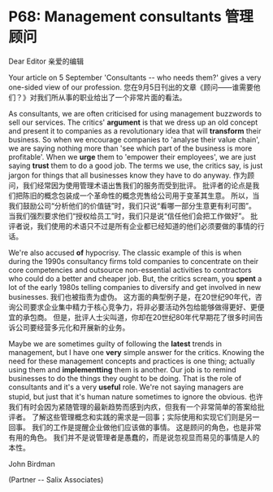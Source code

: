 # P68: Management consultants 管理顾问

Dear Editor
亲爱的编辑

Your article on 5 September 'Consultants -- who needs them?' gives a very
one-sided view of our profession.
您在9月5日刊出的文章《顾问——谁需要他们？》对我们所从事的职业给出了一个非常片面的看法。

As consultants, we are often criticised for using management buzzwords
to sell our services. The critics' **argument** is that we dress up an
old concept and present it to companies as a revolutionary idea that
will **transform** their business. So when we encourage companies to
'analyse their value chain', we are saying nothing more than 'see
which part of the business is more profitable'. When we **urge**
them to 'empower their employees', we are just saying **trust**
them to do a good job. The terms we use, the critics say, is just
jargon for things that all businesses know they have to do anyway.
作为顾问，我们经常因为使用管理术语出售我们的服务而受到批评。
批评者的论点是我们把陈旧的概念包装成一个革命性的概念兜售给公司用于变革其生意。
所以，当我们鼓励公司“分析他们的价值链”时，我们只说“看哪一部分生意更有利可图”。
当我们强烈要求他们“授权给员工”时，我们只是说“信任他们会把工作做好”。
批评者说，我们使用的术语只不过是所有企业都已经知道的他们必须要做的事情的行话。

We're also accused **of** hypocrisy. The classic example of this
is when during the 1990s consultancy firms told companies to
concentrate on their core competencies and outsource non-essential
activities to contractors who could do a better and cheaper job.
But, the critics scream, you **spent** a lot of the early 1980s
telling companies to diversify and get involved in new businesses.
我们也被指责为虚伪。
这方面的典型例子是，在20世纪90年代，咨询公司要求企业集中精力于核心竞争力，将非必要活动外包给能够做得更好、更便宜的承包商。
但是，批评人士尖叫道，你却在20世纪80年代早期花了很多时间告诉公司要经营多元化和开展新的业务。

Maybe we are sometimes guilty of following the **latest** trends in
management, but I have one **very** simple answer for the critics.
Knowing the need for these management concepts and practices is one
thing; actually using them and **implementting** them is another. Our job
is to remind businesses to do the things they ought to be doing.
That is the role of consultants and it's a very **useful** role.
We're not saying managers are stupid, but just that it's human
nature sometimes to ignore the obvious.
也许我们有时会因为紧随管理的最新趋势而感到内疚，但我有一个非常简单的答案给批评者。
了解这些管理概念和实践的需求是一回事；实际使用和实现它们则是另一回事。
我们的工作是提醒企业做他们应该做的事情。
这是顾问的角色，也是非常有用的角色。
我们并不是说管理者是愚蠢的，而是说忽视显而易见的事情是人的本性。


John Birdman

(Partner -- Salix Associates)
